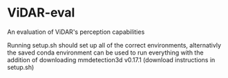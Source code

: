# ViDAR-eval
An evaluation of ViDAR's perception capabilities

Running setup.sh should set up all of the correct environments, alternativly the saved conda environment can be used to run everything with the addition of downloading mmdetection3d v0.17.1 (download instructions in setup.sh)

